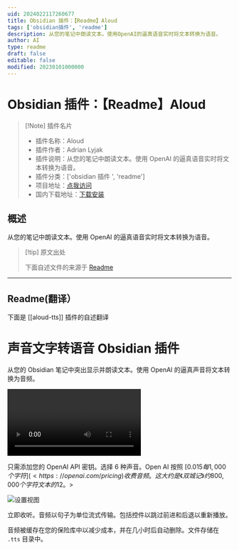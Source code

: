 ```yaml
---
uid: 2024022117260677
title: Obsidian 插件：【Readme】Aloud
tags: ['obsidian插件', 'readme']
description: 从您的笔记中朗读文本。使用OpenAI的逼真语音实时将文本转换为语音。
author: AI
type: readme
draft: false
editable: false
modified: 20230101000000
---
```


# Obsidian 插件：【Readme】Aloud

> [!Note] 插件名片
> - 插件名称：Aloud
> - 插件作者：Adrian Lyjak
> - 插件说明：从您的笔记中朗读文本。使用 OpenAI 的逼真语音实时将文本转换为语音。
> - 插件分类：['obsidian 插件 ', 'readme']
> - 项目地址：[点我访问](https://github.com/adrianlyjak/obsidian-aloud-tts)
> - 国内下载地址：[下载安装](https://pkmer.cn/products/plugin/pluginMarket/?aloud-tts)

## 概述

从您的笔记中朗读文本。使用 OpenAI 的逼真语音实时将文本转换为语音。

> [!tip] 原文出处
>
>下面自述文件的来源于 [Readme](https://ghproxy.net/https://raw.githubusercontent.com/adrianlyjak/obsidian-aloud-tts/main/README.md)
>

---

## Readme(翻译）

下面是 [[aloud-tts]] 插件的自述翻译

# 声音文字转语音 Obsidian 插件

从您的 Obsidian 笔记中突出显示并朗读文本。使用 OpenAI 的逼真声音将文本转换为音频。

<video src="https://github.com/adrianlyjak/obsidian-aloud-tts/assets/2024018/6e673350-0cf2-4820-bca1-3f36cd3a24f6" ></video>

只需添加您的 OpenAI API 密钥。选择 6 种声音。Open AI 按照 [$0.015每1,000个字符](<https://openai.com/pricing)收费音频。这大约是《双城记》约800,000个字符文本的$12。>

<img alt="设置视图" src="./docs/settings-example.png" style="max-width: 200px;" ></img>

立即收听。音频以句子为单位流式传输。包括控件以跳过前进和后退以重新播放。

音频被缓存在您的保险库中以减少成本，并在几小时后自动删除。文件存储在 `.tts` 目录中。
